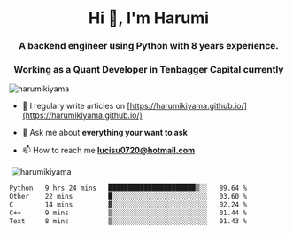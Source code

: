 <h1 align="center">Hi 👋, I'm Harumi</h1>
<h3 align="center">A backend engineer using <b>Python</b> with 8 years experience.</h3>
<h3 align="center">Working as a Quant Developer in <b>Tenbagger Capital</b> currently</h3>

<p align="left"> <img src="https://komarev.com/ghpvc/?username=harumikiyama" alt="harumikiyama" /> </p>


- 📝 I regulary write articles on [https://harumikiyama.github.io/](https://harumikiyama.github.io/)

- 💬 Ask me about **everything your want to ask**

- 📫 How to reach me **lucisu0720@hotmail.com**

<p>&nbsp;<img align="center" src="https://github-readme-stats.vercel.app/api?username=harumikiyama&show_icons=true" alt="harumikiyama" /></p>


<!--START_SECTION:waka-->

```txt
Python   9 hrs 24 mins   ██████████████████████▒░░   89.64 %
Other    22 mins         █░░░░░░░░░░░░░░░░░░░░░░░░   03.60 %
C        14 mins         ▓░░░░░░░░░░░░░░░░░░░░░░░░   02.24 %
C++      9 mins          ▒░░░░░░░░░░░░░░░░░░░░░░░░   01.44 %
Text     8 mins          ▒░░░░░░░░░░░░░░░░░░░░░░░░   01.43 %
```

<!--END_SECTION:waka-->
